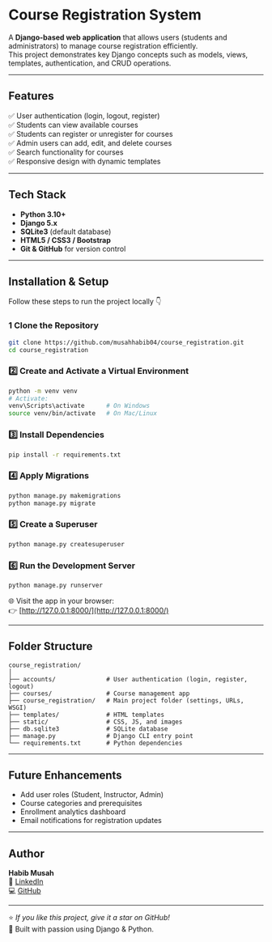 # Course Registration System

A **Django-based web application** that allows users (students and administrators) to manage course registration efficiently.  
This project demonstrates key Django concepts such as models, views, templates, authentication, and CRUD operations.

---

## Features

✅ User authentication (login, logout, register)  
✅ Students can view available courses  
✅ Students can register or unregister for courses  
✅ Admin users can add, edit, and delete courses  
✅ Search functionality for courses  
✅ Responsive design with dynamic templates  

---

## Tech Stack

- **Python 3.10+**
- **Django 5.x**
- **SQLite3** (default database)
- **HTML5 / CSS3 / Bootstrap**
- **Git & GitHub** for version control

---

## Installation & Setup

Follow these steps to run the project locally 👇

### 1️ Clone the Repository
```bash
git clone https://github.com/musahhabib04/course_registration.git
cd course_registration
```

### 2️⃣ Create and Activate a Virtual Environment
```bash
python -m venv venv
# Activate:
venv\Scripts\activate      # On Windows
source venv/bin/activate   # On Mac/Linux
```

### 3️⃣ Install Dependencies
```bash
pip install -r requirements.txt
```

### 4️⃣ Apply Migrations
```bash
python manage.py makemigrations
python manage.py migrate
```

### 5️⃣ Create a Superuser
```bash
python manage.py createsuperuser
```

### 6️⃣ Run the Development Server
```bash
python manage.py runserver
```

🌐 Visit the app in your browser:  
👉 [http://127.0.0.1:8000/](http://127.0.0.1:8000/)

---

## Folder Structure

```
course_registration/
│
├── accounts/              # User authentication (login, register, logout)
├── courses/               # Course management app
├── course_registration/   # Main project folder (settings, URLs, WSGI)
├── templates/             # HTML templates
├── static/                # CSS, JS, and images
├── db.sqlite3             # SQLite database
├── manage.py              # Django CLI entry point
└── requirements.txt       # Python dependencies
```

---

## Future Enhancements

- Add user roles (Student, Instructor, Admin)
- Course categories and prerequisites
- Enrollment analytics dashboard
- Email notifications for registration updates

---

## Author

**Habib Musah**  
💼 [LinkedIn](https://www.linkedin.com/in/habib-musah-5498bb161)  
💻 [GitHub](https://github.com/musahhabib04)

---

⭐ *If you like this project, give it a star on GitHub!*  
🖤 Built with passion using Django & Python.
